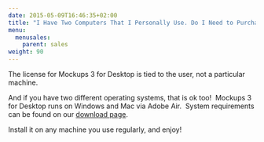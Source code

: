 ```yaml
---
date: 2015-05-09T16:46:35+02:00
title: "I Have Two Computers That I Personally Use. Do I Need to Purchase Two Licenses?"
menu:
  menusales:
    parent: sales
weight: 90
---
```


The license for Mockups 3 for Desktop is tied to the user, not a particular machine.

And if you have two different operating systems, that is ok too!  Mockups 3 for Desktop runs on Windows and Mac via Adobe Air.  System requirements can be found on our [download page](https://balsamiq.com/download/).

Install it on any machine you use regularly, and enjoy!